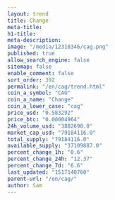 ```yaml
---
layout: trend
title: Change
meta-title: 
h1-title: 
meta-description: 
image: "/media/12318346/cag.png"
published: true
allow_search_engine: false
sitemap: false
enable_comment: false
sort_order: 392
permalink: "/en/cag/trend.html"
coin_a_symbol: "CAG"
coin_a_name: "Change"
coin_a_lower_case: "cag"
price_usd: "0.583292"
price_btc: "0.00004964"
24h_volume_usd: "3882690.0"
market_cap_usd: "79184116.0"
total_supply: "79184116.0"
available_supply: "37109887.0"
percent_change_1h: "0.6"
percent_change_24h: "12.37"
percent_change_7d: "6.6"
last_updated: "1517140760"
parent-url: "/en/cag/"
author: Sam
---
```


